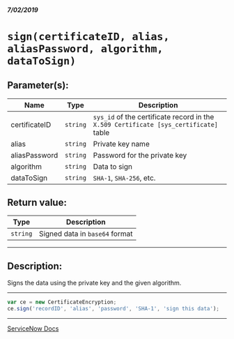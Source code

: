 ##### 7/02/2019
# `sign(certificateID, alias, aliasPassword, algorithm, dataToSign)`

## Parameter(s):
| Name | Type | Description |
|---|---|---|
| certificateID | `string` | `sys_id` of the certificate record in the `X.509 Certificate [sys_certificate]` table |
| alias | `string` | Private key name |
| aliasPassword | `string` | Password for the private key |
| algorithm | `string` | Data to sign |
| dataToSign | `string` | `SHA-1`, `SHA-256`, etc. |

## Return value:
| Type | Description |
|---|---|
| `string` | Signed data in `base64` format |

---

## Description:
Signs the data using the private key and the given algorithm.

---

```js
var ce = new CertificateEncryption;
ce.sign('recordID', 'alias', 'password', 'SHA-1', 'sign this data');
```

---

[ServiceNow Docs](https://developer.servicenow.com/app.do#!/api_doc?v=madrid&id=r_SCE-sign_certificateID_S_S_S_S)